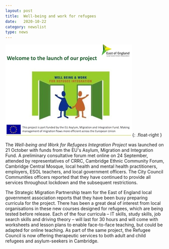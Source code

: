 ```yaml
---
layout: post
title:  Well-being and work for refugees
date:   2020-10-22
category: newslist
type: news
---
```


![Project logo](/images/2020-10-22-wellbeing.jpg){: .float-right }

The *Well-being and Work for Refugees Integration Project* was launched on 21 October with funds from the EU's Asylum, Migration and Integration Fund. A preliminary consultative forum met online on 24 September, attended by representatives of CRRC, Cambridge Ethnic Community Forum, Cambridge Central Mosque, local health and mental health practitioners, employers, ESOL teachers, and local government officers. The City Council Communities officers reported that they have continued to provide all services throughout lockdown and the subsequent restrictions.

The Strategic Migration Partnership team for the East of England local government association reports that they have been busy preparing curricula for the project. There has been a great deal of interest from local organisations in these new courses designed for refugees, which are being tested before release. Each of the four curricula – IT skills, study skills, job search skills and driving theory – will last for 30 hours and will come with worksheets and lesson plans to enable face-to-face teaching, but could be adapted for online teaching. As part of the same project, the Refugee Council is now offering therapeutic services to both adult and child refugees and asylum-seekers in Cambridge.
